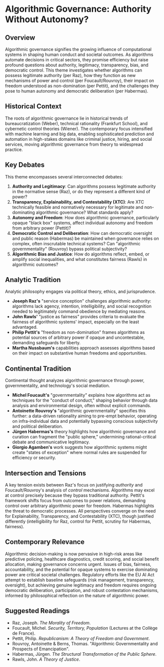 # Algorithmic Governance: Authority Without Autonomy?

## Overview

Algorithmic governance signifies the growing influence of computational systems in shaping human conduct and societal outcomes. As algorithms automate decisions in critical sectors, they promise efficiency but raise profound questions about authority, legitimacy, transparency, bias, and democratic control. This theme investigates whether algorithms can possess legitimate authority (per Raz), how they function as new mechanisms of power and control (per Foucault/Rouvroy), their impact on freedom understood as non-domination (per Pettit), and the challenges they pose to human autonomy and democratic deliberation (per Habermas).

## Historical Context

The roots of algorithmic governance lie in historical trends of bureaucratization (Weber), technical rationality (Frankfurt School), and cybernetic control theories (Wiener). The contemporary focus intensified with machine learning and big data, enabling sophisticated prediction and automation in high-stakes domains like criminal justice, hiring, and social services, moving algorithmic governance from theory to widespread practice.

## Key Debates

This theme encompasses several interconnected debates:

1.  **Authority and Legitimacy**: Can algorithms possess legitimate authority in the normative sense (Raz), or do they represent a different kind of power?
2.  **Transparency, Explainability, and Contestability (XTC)**: Are XTC technically feasible and normatively necessary for legitimate and non-dominating algorithmic governance? What standards apply?
3.  **Autonomy and Freedom**: How does algorithmic governance, particularly opaque "black box" systems, affect individual autonomy and freedom from arbitrary power (Pettit)?
4.  **Democratic Control and Deliberation**: How can democratic oversight and public reason (Habermas) be maintained when governance relies on complex, often inscrutable technical systems? Can "algorithmic governmentality" (Rouvroy) bypass political subjectivity?
5.  **Algorithmic Bias and Justice**: How do algorithms reflect, embed, or amplify social inequalities, and what constitutes fairness (Rawls) in algorithmic outcomes?

## Analytic Tradition

Analytic philosophy engages via political theory, ethics, and jurisprudence.

*   **Joseph Raz's** "service conception" challenges algorithmic authority: algorithms lack agency, intention, intelligibility, and social recognition needed to legitimately command obedience by mediating reasons.
*   **John Rawls'** "justice as fairness" provides criteria to evaluate the fairness of algorithmic systems' impact, especially on the least advantaged.
*   **Philip Pettit's** "freedom as non-domination" frames algorithms as potential sources of arbitrary power if opaque and uncontestable, demanding safeguards for liberty.
*   **Martha Nussbaum's** capabilities approach assesses algorithms based on their impact on substantive human freedoms and opportunities.

## Continental Tradition

Continental thought analyzes algorithmic governance through power, governmentality, and technology's social mediation.

*   **Michel Foucault's** "governmentality" explains how algorithms act as techniques for the "conduct of conduct," shaping behavior through data analysis and environmental design, often without explicit commands.
*   **Antoinette Rouvroy's** "algorithmic governmentality" specifies this further: a data-driven rationality aiming to pre-empt behavior, operating on infra-individual data and potentially bypassing conscious subjectivity and political deliberation.
*   **Jürgen Habermas's** theory highlights how algorithmic governance and curation can fragment the "public sphere," undermining rational-critical debate and communicative legitimacy.
*   **Giorgio Agamben's** work suggests how algorithmic systems might create "states of exception" where normal rules are suspended for efficiency or security.

## Intersection and Tensions

A key tension exists between Raz's focus on justifying *authority* and Foucault/Rouvroy's analysis of *control* mechanisms. Algorithms may excel at control precisely because they bypass traditional authority. Pettit's framework shifts focus from outcomes to power relations, demanding control over arbitrary algorithmic power for freedom. Habermas highlights the threat to democratic processes. All perspectives converge on the need for Explainability, Transparency, and Contestability (XTC), though justified differently (intelligibility for Raz, control for Pettit, scrutiny for Habermas, fairness).

## Contemporary Relevance

Algorithmic decision-making is now pervasive in high-risk areas like predictive policing, healthcare diagnostics, credit scoring, and social benefit allocation, making governance concerns urgent. Issues of bias, fairness, accountability, and the potential for opaque systems to exercise dominating power are critical societal challenges. Regulatory efforts like the EU AI Act attempt to establish baseline safeguards (risk management, transparency, oversight), but achieving genuine legitimacy and freedom requires ongoing democratic deliberation, participation, and robust contestation mechanisms, informed by philosophical reflection on the nature of algorithmic power.

## Suggested Readings

*   Raz, Joseph. *The Morality of Freedom*.
*   Foucault, Michel. *Security, Territory, Population* (Lectures at the Collège de France).
*   Pettit, Philip. *Republicanism: A Theory of Freedom and Government*.
*   Rouvroy, Antoinette & Berns, Thomas. "Algorithmic Governmentality and Prospects of Emancipation".
*   Habermas, Jürgen. *The Structural Transformation of the Public Sphere*.
*   Rawls, John. *A Theory of Justice*.